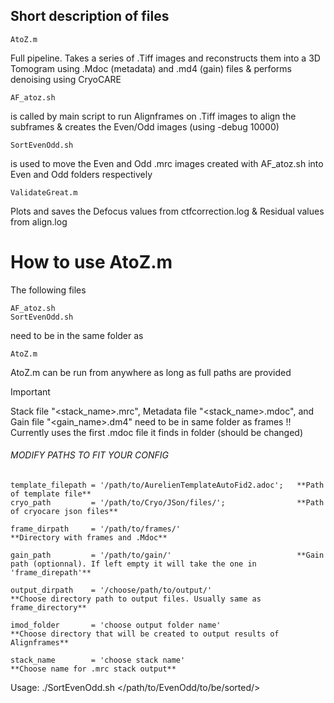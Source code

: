 ## Short description of files
```
AtoZ.m
```
Full pipeline. Takes a series of .Tiff images and reconstructs them into a 3D Tomogram using .Mdoc (metadata) and .md4 (gain) files & performs denoising using CryoCARE

```
AF_atoz.sh
```
is called by main script to run Alignframes on .Tiff images to align the subframes & creates the Even/Odd images (using -debug 10000)

```
SortEvenOdd.sh
```
is used to move the Even and Odd .mrc images created with AF_atoz.sh into Even and Odd folders respectively


```
ValidateGreat.m
```
Plots and saves the Defocus values from ctfcorrection.log  &  Residual values from align.log

# How to use AtoZ.m

The following files
```
AF_atoz.sh
SortEvenOdd.sh
```

need to be in the same folder as

```
AtoZ.m
```
AtoZ.m can be run from anywhere as long as full paths are provided
> [!IMPORTANT]
> Stack file "<stack_name>.mrc", Metadata file "<stack_name>.mdoc", and Gain file "<gain_name>.dm4" need to be in same folder as frames !! Currently uses the first .mdoc file it finds in folder (should be changed)

###### MODIFY PATHS TO FIT YOUR CONFIG

```
template_filepath = '/path/to/AurelienTemplateAutoFid2.adoc';   **Path of template file** 
cryo_path         = '/path/to/Cryo/JSon/files/';                **Path of cryocare json files** 

frame_dirpath     = '/path/to/frames/'                          **Directory with frames and .Mdoc** 

gain_path         = '/path/to/gain/'                            **Gain path (optionnal). If left empty it will take the one in 'frame_direpath'**

output_dirpath    = '/choose/path/to/output/'                   **Choose directory path to output files. Usually same as frame_directory**

imod_folder       = 'choose output folder name'                 **Choose directory that will be created to output results of Alignframes**

stack_name        = 'choose stack name'                         **Choose name for .mrc stack output**
```




Usage: ./SortEvenOdd.sh </path/to/EvenOdd/to/be/sorted/>
